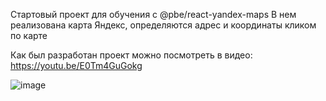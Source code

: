 Стартовый проект для обучения с @pbe/react-yandex-maps
В нем реализована карта Яндекс, определяются адрес и координаты кликом по карте

Как был разработан проект можно посмотреть в видео: https://youtu.be/E0Tm4GuGokg

![image](https://github.com/user-attachments/assets/b668dc10-7b57-4bf0-b7d7-8eb18f7685d1)


